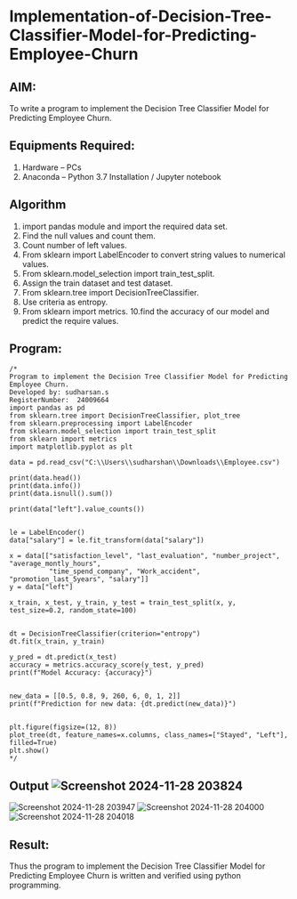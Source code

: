 # Implementation-of-Decision-Tree-Classifier-Model-for-Predicting-Employee-Churn

## AIM:
To write a program to implement the Decision Tree Classifier Model for Predicting Employee Churn.

## Equipments Required:
1. Hardware – PCs
2. Anaconda – Python 3.7 Installation / Jupyter notebook

## Algorithm
1. import pandas module and import the required data set.
2. Find the null values and count them.
3. Count number of left values.
4. From sklearn import LabelEncoder to convert string values to numerical values.
5. From sklearn.model_selection import train_test_split.
6. Assign the train dataset and test dataset.
7. From sklearn.tree import DecisionTreeClassifier.
8. Use criteria as entropy.
9. From sklearn import metrics.
10.find the accuracy of our model and predict the require values.
 

## Program:
```
/*
Program to implement the Decision Tree Classifier Model for Predicting Employee Churn.
Developed by: sudharsan.s
RegisterNumber:  24009664
import pandas as pd
from sklearn.tree import DecisionTreeClassifier, plot_tree
from sklearn.preprocessing import LabelEncoder
from sklearn.model_selection import train_test_split
from sklearn import metrics
import matplotlib.pyplot as plt

data = pd.read_csv("C:\\Users\\sudharshan\\Downloads\\Employee.csv")

print(data.head())
print(data.info())
print(data.isnull().sum())

print(data["left"].value_counts())


le = LabelEncoder()
data["salary"] = le.fit_transform(data["salary"])

x = data[["satisfaction_level", "last_evaluation", "number_project", "average_montly_hours", 
          "time_spend_company", "Work_accident", "promotion_last_5years", "salary"]]
y = data["left"]

x_train, x_test, y_train, y_test = train_test_split(x, y, test_size=0.2, random_state=100)


dt = DecisionTreeClassifier(criterion="entropy")
dt.fit(x_train, y_train)

y_pred = dt.predict(x_test)
accuracy = metrics.accuracy_score(y_test, y_pred)
print(f"Model Accuracy: {accuracy}")


new_data = [[0.5, 0.8, 9, 260, 6, 0, 1, 2]]
print(f"Prediction for new data: {dt.predict(new_data)}")


plt.figure(figsize=(12, 8))
plot_tree(dt, feature_names=x.columns, class_names=["Stayed", "Left"], filled=True)
plt.show()
*/
```

## Output ![Screenshot 2024-11-28 203824](https://github.com/user-attachments/assets/b7b02941-bc30-4292-89a4-3cfa2f0e19e9)
![Screenshot 2024-11-28 203947](https://github.com/user-attachments/assets/387b527f-8290-4be1-9611-2d9f23266b9a)
![Screenshot 2024-11-28 204000](https://github.com/user-attachments/assets/fa33c678-1265-44b6-b51a-e2eac6014404)
![Screenshot 2024-11-28 204018](https://github.com/user-attachments/assets/d7d148cc-49e9-484e-a8f1-56353de9a082)




## Result:
Thus the program to implement the  Decision Tree Classifier Model for Predicting Employee Churn is written and verified using python programming.
